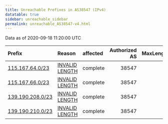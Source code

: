 ```yaml
---
title: Unreachable Prefixes in AS38547 (IPv4)
datatable: true
sidebar: unreachable_sidebar
permalink: unreachable_AS38547-v4.html
---
```


Data as of 2020-09-18 11:20:00 UTC


<div class="datatable-begin"></div>

| Prefix                                                     | Reason                                                                                                     | affected   |   Authorized AS |   MaxLength | Anchor                                       |   unreachable /24s |
|:-----------------------------------------------------------|:-----------------------------------------------------------------------------------------------------------|:-----------|----------------:|------------:|:---------------------------------------------|-------------------:|
| [115.167.64.0/23](https://stat.ripe.net/115.167.64.0/23)   | [INVALID LENGTH](https://rpki-validator.ripe.net/announcement-preview?asn=AS38547&prefix=115.167.64.0/23)  | complete   |           38547 |          22 | [APNIC](unreachable_APNIC_RPKI_Root-v4.html) |                  2 |
| [115.167.66.0/23](https://stat.ripe.net/115.167.66.0/23)   | [INVALID LENGTH](https://rpki-validator.ripe.net/announcement-preview?asn=AS38547&prefix=115.167.66.0/23)  | complete   |           38547 |          22 | [APNIC](unreachable_APNIC_RPKI_Root-v4.html) |                  2 |
| [139.190.208.0/23](https://stat.ripe.net/139.190.208.0/23) | [INVALID LENGTH](https://rpki-validator.ripe.net/announcement-preview?asn=AS38547&prefix=139.190.208.0/23) | complete   |           38547 |          22 | [APNIC](unreachable_APNIC_RPKI_Root-v4.html) |                  2 |
| [139.190.210.0/23](https://stat.ripe.net/139.190.210.0/23) | [INVALID LENGTH](https://rpki-validator.ripe.net/announcement-preview?asn=AS38547&prefix=139.190.210.0/23) | complete   |           38547 |          22 | [APNIC](unreachable_APNIC_RPKI_Root-v4.html) |                  2 |

<div class="datatable-end"></div>